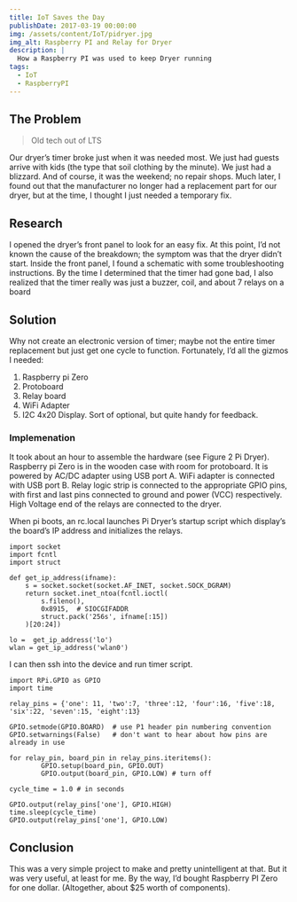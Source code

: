 ```yaml
---
title: IoT Saves the Day
publishDate: 2017-03-19 00:00:00
img: /assets/content/IoT/pidryer.jpg
img_alt: Raspberry PI and Relay for Dryer
description: |
  How a Raspberry PI was used to keep Dryer running
tags:
  - IoT
  - RaspberryPI
---
```


## The Problem

> Old tech out of LTS

Our dryer’s timer broke just when it was needed most. We just had guests arrive with kids (the type that soil clothing by the minute). We just had a blizzard. And of course, it was the weekend; no repair shops. Much later, I found out that the manufacturer no longer had a replacement part for our dryer, but at the time, I thought I just needed a temporary fix. 

## Research

I opened the dryer’s front panel to look for an easy fix. At this point, I’d not known the cause of the breakdown; the symptom was that the dryer didn’t start. Inside the front panel, I found a schematic with some troubleshooting instructions. By the time I determined that the timer had gone bad, I also realized that the timer really was just a buzzer, coil, and about 7 relays on a board

## Solution

Why not create an electronic version of timer; maybe not the entire timer replacement but just get one cycle to function. Fortunately, I’d all the gizmos I needed:
1.	Raspberry pi Zero
2.	Protoboard
3.	Relay board
4.	WiFi Adapter
5.	I2C 4x20 Display. Sort of optional, but quite handy for feedback. 

### Implemenation

It took about an hour to assemble the hardware (see Figure 2 Pi Dryer). Raspberry pi Zero is in the wooden case with room for protoboard. It is powered by AC/DC adapter using USB port A. WiFi adapter is connected with USB port B. Relay logic strip is connected to the appropriate GPIO pins, with first and last pins connected to ground and power (VCC) respectively. High Voltage end of the relays are connected to the dryer. 

When pi boots, an rc.local launches Pi Dryer’s startup script which display’s the board’s IP address and initializes the relays. 

    import socket
    import fcntl
    import struct

    def get_ip_address(ifname):
        s = socket.socket(socket.AF_INET, socket.SOCK_DGRAM)
        return socket.inet_ntoa(fcntl.ioctl(
            s.fileno(),
            0x8915,  # SIOCGIFADDR
            struct.pack('256s', ifname[:15])
        )[20:24])

    lo =  get_ip_address('lo')
    wlan = get_ip_address('wlan0')

I can then ssh into the device and run timer script.

    import RPi.GPIO as GPIO
    import time

    relay_pins = {'one': 11, 'two':7, 'three':12, 'four':16, 'five':18, 'six':22, 'seven':15, 'eight':13}

    GPIO.setmode(GPIO.BOARD)  # use P1 header pin numbering convention
    GPIO.setwarnings(False)   # don't want to hear about how pins are already in use

    for relay_pin, board_pin in relay_pins.iteritems():
            GPIO.setup(board_pin, GPIO.OUT)
            GPIO.output(board_pin, GPIO.LOW) # turn off

    cycle_time = 1.0 # in seconds

    GPIO.output(relay_pins['one'], GPIO.HIGH)
    time.sleep(cycle_time)
    GPIO.output(relay_pins['one'], GPIO.LOW)


## Conclusion

This was a very simple project to make and pretty unintelligent at that. But it was very useful, at least for me. By the way, I’d bought Raspberry PI Zero for one dollar. (Altogether, about $25 worth of components). 